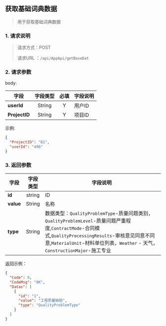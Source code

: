 ## 获取基础词典数据

> 用于获取基础词典数据

### 1. 请求说明

> 请求方式：POST
>
> 请求URL ：`/api/AppApi/getBaseDat`

### 2. 请求参数

body:

| 字段          | 字段类型 | 必填 | 字段说明 |
| ------------- | :------: | :--: | -------- |
| **userId**    |  String  |  Y   | 用户ID   |
| **ProjectID** |  String  |  Y   | 项目ID   |

示例:

```json
{
  "ProjectID": "61",
  "userId": "496"
}
```

### 3. 返回参数

| 字段      | 字段类型 | 字段说明                                                     |
| --------- | :------: | ------------------------------------------------------------ |
| **id**    |  string  | ID                                                           |
| **value** |  String  | 名称                                                         |
| **type**  |  String  | 数据类型：`QualityProblemType`-质量问题类别，`QualityProblemLevel`-质量问题严重程度,`ContractMode`-合同模式,`QualityProcessingResults`-审核意见同意不同意,`MaterialUnit`-材料单位列表，`Weather` - 天气，`ConstructionMajor`-施工专业 |

返回示例：

```json
{
  "Code": 0,
  "CodeMsg": "OK",
  "Datas": [
    {
      "id": "1",
      "value": "工程质量缺陷",
      "type": "QualityProblemType"
    }
  ]
}
```
